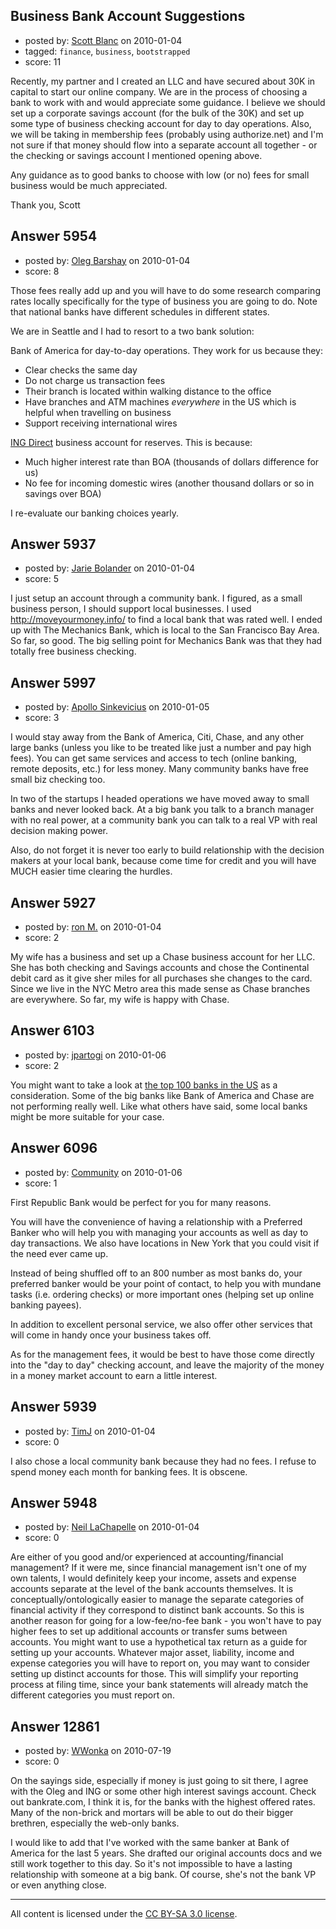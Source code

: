 ## Business Bank Account Suggestions

- posted by: [Scott Blanc](https://stackexchange.com/users/-1/2137-scott-blanc) on 2010-01-04
- tagged: `finance`, `business`, `bootstrapped`
- score: 11

Recently, my partner and I created an LLC and have secured about 30K in capital to start our online company.  We are in the process of choosing a bank to work with and would appreciate some guidance.  I believe we should set up a corporate savings account (for the bulk of the 30K) and set up some type of business checking account for day to day operations.  Also, we will be taking in membership fees (probably using authorize.net) and I'm not sure if that money should flow into a separate account all together - or the checking or savings account I mentioned opening above.

Any guidance as to good banks to choose with low (or no) fees for small business would be much appreciated.

Thank you,
Scott 


## Answer 5954

- posted by: [Oleg Barshay](https://stackexchange.com/users/-1/1098-oleg-barshay) on 2010-01-04
- score: 8

<p>Those fees really add up and you will have to do some research comparing rates locally specifically for the type of business you are going to do. Note that national banks have different schedules in different states.  </p>

<p>We are in Seattle and I had to resort to a two bank solution:</p>

<p>Bank of America for day-to-day operations.  They work for us because they:</p>

<ul>
<li>Clear checks the same day</li>
<li>Do not charge us transaction fees </li>
<li>Their branch is located within walking distance to the office</li>
<li>Have branches and ATM machines <em>everywhere</em> in the US which is helpful when travelling on business</li>
<li>Support receiving international wires</li>
</ul>

<p><a href="http://business.ingdirect.com/" rel="nofollow">ING Direct</a> business account for reserves.  This is because:</p>

<ul>
<li>Much higher interest rate than BOA (thousands of dollars difference for us)</li>
<li>No fee for incoming domestic wires (another thousand dollars or so in savings over BOA)</li>
</ul>

<p>I re-evaluate our banking choices yearly.</p>



## Answer 5937

- posted by: [Jarie Bolander](https://stackexchange.com/users/-1/585-jarie-bolander) on 2010-01-04
- score: 5

I just setup an account through a community bank. I figured, as a small business person, I should support local businesses. I used http://moveyourmoney.info/ to find a local bank that was rated well. I ended up with The Mechanics Bank, which is local to the San Francisco Bay Area. So far, so good. The big selling point for Mechanics Bank was that they had totally free business checking.


## Answer 5997

- posted by: [Apollo Sinkevicius](https://stackexchange.com/users/-1/2119-apollo-sinkevicius) on 2010-01-05
- score: 3

I would stay away from the Bank of America, Citi, Chase, and any other large banks (unless you like to be treated like just a number and pay high fees). You can get same services and access to tech (online banking, remote deposits, etc.) for less money. Many community banks have free small biz checking too.

In two of the startups I headed operations we have moved away to small banks and never looked back. At a big bank you talk to a branch manager with no real power, at a community bank you can talk to a real VP with real decision making power. 

Also, do not forget it is never too early to build relationship with the decision makers at your local bank, because come time for credit and you will have MUCH easier time clearing the hurdles.


## Answer 5927

- posted by: [ron M.](https://stackexchange.com/users/-1/2122-ron-m) on 2010-01-04
- score: 2

My wife has a business and set up a Chase business account for her LLC. She has both checking and Savings accounts and chose the Continental debit card as it give sher miles for all purchases she changes to the card. Since we live in the NYC Metro area this made sense as Chase branches are everywhere. So far, my wife is happy with Chase.


## Answer 6103

- posted by: [jpartogi](https://stackexchange.com/users/-1/911-jpartogi) on 2010-01-06
- score: 2

<p>You might want to take a look at <a href="http://www.forbes.com/2010/01/06/bofa-hawaii-umb-business-wallstreet-best-worst-banks-chart.html" rel="nofollow">the top 100 banks in the US</a> as a consideration. Some of the big banks like Bank of America and Chase are not performing really well. Like what others have said, some local banks might be more suitable for your case.</p>



## Answer 6096

- posted by: [Community](https://stackexchange.com/users/-1/-1-community) on 2010-01-06
- score: 1

First Republic Bank would be perfect for you for many reasons. 

You will have the convenience of having a relationship with a Preferred Banker who will help you with managing your accounts as well as day to day transactions. We also have locations in New York that you could visit if the need ever came up. 

Instead of being shuffled off to an 800 number as most banks do, your preferred banker would be your point of contact, to help you with mundane tasks (i.e. ordering checks) or more important ones (helping set up online banking payees). 

In addition to excellent personal service, we also offer other services that will come in handy once your business takes off.

As for the management fees, it would be best to have those come directly into the "day to day" checking account, and leave the majority of the money in a money market account to earn a little interest.




## Answer 5939

- posted by: [TimJ](https://stackexchange.com/users/-1/1172-timj) on 2010-01-04
- score: 0

I also chose a local community bank because they had no fees.  I refuse to spend money each month for banking fees.  It is obscene.  




## Answer 5948

- posted by: [Neil LaChapelle](https://stackexchange.com/users/-1/2140-neil-lachapelle) on 2010-01-04
- score: 0

Are either of you good and/or experienced at accounting/financial management?  If it were me, since financial management isn't one of my own talents, I would definitely keep your income, assets and expense accounts separate at the level of the bank accounts themselves.  It is conceptually/ontologically easier to manage the separate categories of financial activity if they correspond to distinct bank accounts.  So this is another reason for going for a low-fee/no-fee bank - you won't have to pay higher fees to set up additional accounts or transfer sums between accounts.  You might want to use a hypothetical tax return as a guide for setting up your accounts.  Whatever major asset, liability, income and expense categories you will have to report on, you may want to consider setting up distinct accounts for those. This will simplify your reporting process at filing time, since your bank statements will already match the different categories you must report on.


## Answer 12861

- posted by: [WWonka](https://stackexchange.com/users/-1/3857-wwonka) on 2010-07-19
- score: 0

On the sayings side, especially if money is just going to sit there, I agree with the Oleg and ING or some other high interest savings account.  Check out bankrate.com, I think it is, for the banks with the highest offered rates.  Many of the non-brick and mortars will be able to out do their bigger brethren, especially the web-only banks.

I would like to add that I've worked with the same banker at Bank of America for the last 5 years.  She drafted our original accounts docs and we still work together to this day.  So it's not impossible to have a lasting relationship with someone at a big bank.  Of course, she's not the bank VP or even anything close.



---

All content is licensed under the [CC BY-SA 3.0 license](https://creativecommons.org/licenses/by-sa/3.0/).
